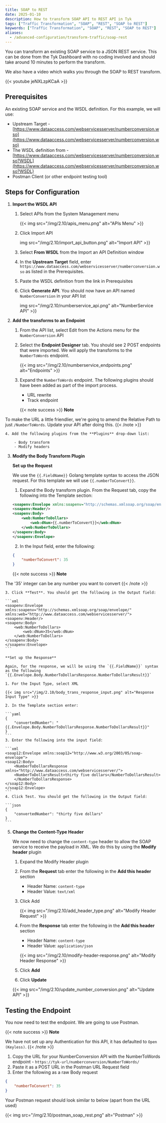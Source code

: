 ```yaml
---
title: SOAP to REST
date: 2025-01-10
description: How to transform SOAP API to REST API in Tyk
tags: ["Traffic Transformation", "SOAP", "REST", "SOAP to REST"]
keywords: ["Traffic Transformation", "SOAP", "REST", "SOAP to REST"]
aliases:
  - /advanced-configuration/transform-traffic/soap-rest
---
```


You can transform an existing SOAP service to a JSON REST service. This can be done from the Tyk Dashboard with no coding involved and should take around 10 minutes to perform the transform.

We also have a video which walks you through the SOAP to REST transform.

{{< youtube jeNXLzpKCaA >}}

## Prerequisites

An existing SOAP service and the WSDL definition. For this example, we will use:

- Upstream Target - [https://www.dataaccess.com/webservicesserver/numberconversion.wso](https://www.dataaccess.com/webservicesserver/numberconversion.wso)
- The WSDL definition from - [https://www.dataaccess.com/webservicesserver/numberconversion.wso?WSDL](https://www.dataaccess.com/webservicesserver/numberconversion.wso?WSDL)
- Postman Client (or other endpoint testing tool)

## Steps for Configuration

1. **Import the WSDL API**

    1. Select APIs from the System Management menu

        {{< img src="/img/2.10/apis_menu.png" alt="APIs Menu" >}}

    2. Click Import API

        img src="/img/2.10/import_api_button.png" alt="Import API" >}}

    3. Select **From WSDL** from the Import an API Definition window
    4. In the **Upstream Target** field, enter `https://www.dataaccess.com/webservicesserver/numberconversion.wso` as listed in the Prerequisites.
    5. Paste the WSDL definition from the link in Prerequisites
    6. Click **Generate API**. You should now have an API named `NumberConversion` in your API list

        img src="/img/2.10/numberservice_api.png" alt="NumberService API" >}}

2. **Add the transforms to an Endpoint**

    1. From the API list, select Edit from the Actions menu for the `NumberConversion` API
    2. Select the **Endpoint Designer** tab. You should see 2 POST endpoints that were imported. We will apply the transforms to the `NumberToWords` endpoint.

        {{< img src="/img/2.10/numberservice_endpoints.png" alt="Endpoints" >}}

    3. Expand the `NumberToWords` endpoint. The following plugins should have been added as part of the import process.

        - URL rewrite
        - Track endpoint

        {{< note success >}}
**Note**  

To make the URL a little friendlier, we're going to amend the Relative Path to just `/NumberToWords`. Update your API after doing this.
        {{< /note >}}

    4. Add the following plugins from the **Plugins** drop-down list:

        - Body transform
        - Modify headers

3. **Modify the Body Transform Plugin**

    **Set up the Request**

    We use the `{{.FieldName}}` Golang template syntax to access the JSON request. For this template we will use `{{.numberToConvert}}`.

    1. Expand the Body transform plugin. From the Request tab, copy the following into the Template section:

    ```xml
    <soapenv:Envelope xmlns:soapenv="http://schemas.xmlsoap.org/soap/envelope/" xmlns:web="http://www.dataaccess.com/webservicesserver/">
    <soapenv:Header/>
    <soapenv:Body>
        <web:NumberToDollars>
            <web:dNum>{{.numberToConvert}}</web:dNum>
        </web:NumberToDollars>
    </soapenv:Body>
    </soapenv:Envelope>
    ```

    2. In the Input field, enter the following:

    ```json
    {
        "numberToConvert": 35
    }
    ```
    {{< note success >}}
**Note**  

The '35' integer can be any number you want to convert
    {{< /note >}}

    3. Click **Test**. You should get the following in the Output field:

    ```xml
    <soapenv:Envelope xmlns:soapenv="http://schemas.xmlsoap.org/soap/envelope/" xmlns:web="http://www.dataaccess.com/webservicesserver/">
    <soapenv:Header/>
    <soapenv:Body>
        <web:NumberToDollars>
            <web:dNum>35</web:dNum>
        </web:NumberToDollars>
    </soapenv:Body>
    </soapenv:Envelope>
    ```

    **Set up the Response**

    Again, for the response, we will be using the `{{.FieldName}}` syntax as the following `{{.Envelope.Body.NumberToDollarsResponse.NumberToDollarsResult}}`

    1. For the Input Type, select XML

    {{< img src="/img/2.10/body_trans_response_input.png" alt="Response Input Type" >}}

    2. In the Template section enter:

    ```yaml
    {
        "convertedNumber": "{{.Envelope.Body.NumberToDollarsResponse.NumberToDollarsResult}}"
    }
    ```
    3. Enter the following into the input field:

    ```xml
    <soap12:Envelope xmlns:soap12="http://www.w3.org/2003/05/soap-envelope">
    <soap12:Body>
        <NumberToDollarsResponse xmlns="http://www.dataaccess.com/webservicesserver/">
        <NumberToDollarsResult>thirty five dollars</NumberToDollarsResult>
        </NumberToDollarsResponse>
    </soap12:Body>
    </soap12:Envelope>
    ```
    4. Click Test. You should get the following in the Output field:

    ```json
    {
        "convertedNumber": "thirty five dollars"
    }
    ```

5. **Change the Content-Type Header**

    We now need to change the `content-type` header to allow the SOAP service to receive the payload in XML. We do this by using the **Modify header** plugin

    1. Expand the Modify Header plugin
    2. From the **Request** tab enter the following in the **Add this header** section
    
        - Header Name: `content-type`
        - Header Value: `text/xml`

    3. Click Add 

        {{< img src="/img/2.10/add_header_type.png" alt="Modify Header Request" >}}

    4. From the **Response** tab enter the following in the **Add this header** section
    
        - Header Name: `content-type`
        - Header Value: `application/json`

        {{< img src="/img/2.10/modify-header-response.png" alt="Modify Header Response" >}}

    5. Click **Add**
    6. Click **Update**

    {{< img src="/img/2.10/update_number_conversion.png" alt="Update API" >}}

## Testing the Endpoint

You now need to test the endpoint. We are going to use Postman.

{{< note success >}}
**Note**  

We have not set up any Authentication for this API, it has defaulted to `Open (Keyless)`.
{{< /note >}}


1. Copy the URL for your NumberConversion API with the NumberToWords endpoint - `https://tyk-url/numberconversion/NumberToWords/`
2. Paste it as a POST URL in the Postman URL Request field
3. Enter the following as a raw Body request

```json
{
    "numberToConvert": 35
}
```
Your Postman request should look similar to below (apart from the URL used)

{{< img src="/img/2.10/postman_soap_rest.png" alt="Postman" >}}

